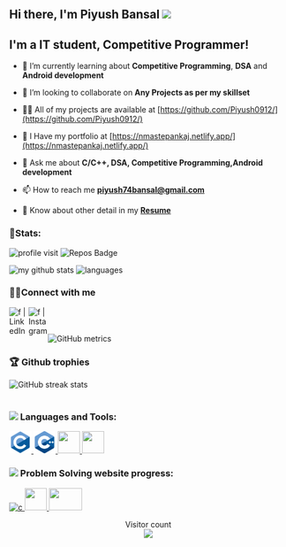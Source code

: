 ## Hi there, I'm Piyush Bansal <img src="https://media.giphy.com/media/hvRJCLFzcasrR4ia7z/giphy.gif" width="25px">

## I'm a IT student, Competitive Programmer!

- 🌱 I’m currently learning about **Competitive Programming**, **DSA** and **Android development**

- 👯 I’m looking to collaborate on **Any Projects as per my skillset**

- 👨‍💻 All of my projects are available at [https://github.com/Piyush0912/](https://github.com/Piyush0912/)

- 📝 I Have my portfolio at [https://nmastepankaj.netlify.app/](https://nmastepankaj.netlify.app/)

- 💬 Ask me about **C/C++, DSA, Competitive Programming,Android development**

- 📫 How to reach me **piyush74bansal@gmail.com**

- 📄 Know about other detail in my **[Resume](https://bit.ly/Piyush_Bansal)**

### 👦Stats:

<div align="left">

![profile visit](https://komarev.com/ghpvc/?username=Piyush0912) 
![Repos Badge](https://badges.pufler.dev/repos/Piyush0912)

<p align="left">
<img src="https://github-readme-stats.vercel.app/api?username=Piyush0912&show_icons=true&theme=buefy" alt="my github stats" width="420"/>&nbsp;<img src="https://github-readme-stats.vercel.app/api/top-langs/?username=Piyush0912&layout=compact&theme=buefy" alt="languages" height="165">
</p>
</div>

### 👨‍💻Connect with me

[<img align="left" alt="f | LinkedIn" width="35px" src="https://cdn.jsdelivr.net/npm/simple-icons@v3/icons/linkedin.svg" />][linkedin]
[<img align="left" alt="f | Instagram" width="35px" src="https://cdn.jsdelivr.net/npm/simple-icons@v3/icons/instagram.svg" />][instagram]
<br />
<br />

![GitHub metrics](https://metrics.lecoq.io/Piyush0912) <br>

### 🏆 Github trophies

![GitHub streak stats](https://github-readme-streak-stats.herokuapp.com/?user=Piyush0912)  
<br />

### <img src="https://media.giphy.com/media/WUlplcMpOCEmTGBtBW/giphy.gif" width="50"> Languages and Tools:

<p align="left">
	<a href="https://www.cprogramming.com/" target="_blank">
		<img src="https://raw.githubusercontent.com/devicons/devicon/master/icons/c/c-original.svg" alt="c" width="40" height="40"/>
	</a>
	<a href="https://www.w3schools.com/cpp/" target="_blank">
		<img src="https://raw.githubusercontent.com/devicons/devicon/master/icons/cplusplus/cplusplus-original.svg" alt="cplusplus" width="40" height="40"/>
	</a>
	<a href="https://Android development.dev/" target="_blank">
		<img src="https://icons.iconarchive.com/icons/papirus-team/papirus-apps/256/android-sdk-icon.png" width="40" height="40"/>
	</a>
	<a href="https://Android development.dev/" target="_blank">
		<img src="https://upload.wikimedia.org/wikipedia/commons/1/11/Kotlin_logo_2021.svg" width="40" height="40"/>
	</a>
</p>

### <img src="https://media.giphy.com/media/5h0piMX8ku0xj97W0t/giphy.gif" width="50"> Problem Solving website progress:

<p align="left">
	<a href="https://leetcode.com/Piyushbansal123/" target="_blank">
		<img src="https://media.glassdoor.com/sqll/1763822/leetcode-squarelogo-1524799041565.png" alt="c" width="40" height="40"/>
	</a>
	<a href="https://auth.geeksforgeeks.org/user/piyush74bansal/practice" target="_blank">
		<img src="https://media.geeksforgeeks.org/wp-content/uploads/20210915115837/gfg3-300x300.png" width="40" height="40"/>
	</a>
	<a href="https://www.codechef.com/users/piyush_0912" target="_blank">
		<img src="https://img.shields.io/badge/CodeChef-%23964B00.svg?style=for-the-badge&logo=CodeChef&logoColor=white" width="60" height="40"/>
	</a>
</p>

[instagram]: https://www.instagram.com/piyush_bansal001/
[linkedin]: https://www.linkedin.com/in/piyush-bansal-83075921a/

<p align="center"> 
  Visitor count<br>
  <img src="https://profile-counter.glitch.me/Piyush0912/count.svg" />
</p>


